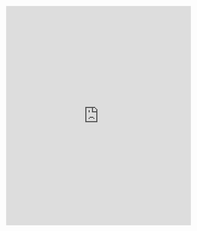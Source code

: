 <iframe src="https://henn-ds.notion.site/ebd/181a548c20b180718c16fd1225d40ec0" width="100%" height="600" frameborder="0" allowfullscreen />
